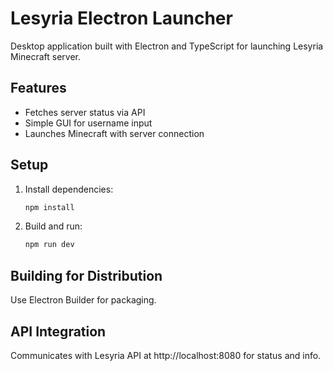# Lesyria Electron Launcher

Desktop application built with Electron and TypeScript for launching Lesyria Minecraft server.

## Features

- Fetches server status via API
- Simple GUI for username input
- Launches Minecraft with server connection

## Setup

1. Install dependencies:
   ```bash
   npm install
   ```

2. Build and run:
   ```bash
   npm run dev
   ```

## Building for Distribution

Use Electron Builder for packaging.

## API Integration

Communicates with Lesyria API at http://localhost:8080 for status and info.